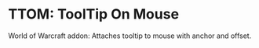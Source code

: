 # TTOM: ToolTip On Mouse

World of Warcraft addon: Attaches tooltip to mouse with anchor and offset.
